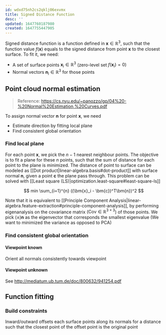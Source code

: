 ```yaml
---
id: wdxd75nh2cs2qklj06exvmx
title: Signed Distance Function
desc: ''
updated: 1647760187980
created: 1647755447905
---
```


Signed distance function is a function defined in $\bm{x} \in \mathbb{R}^3$, such that the function value $f(\bm{x})$  equals to the signed distance from point $\bm{x}$ to the closest surface. To fit it, we need:

- A set of surface points $\bm{x}_i \in \mathbb{R}^3$ (zero-level set $f(\bm{x}_i) = 0$)
- Normal vectors $\bm{n}_i \in \mathbb{R}^3$ for those points

## Point cloud normal estimation

> Reference: https://cs.nyu.edu/~panozzo/gp/04%20-%20Normal%20Estimation,%20Curves.pdf

To assign normal vector $\bm{n}$ for point $\bm{x}$, we need
- Estimate direction by fitting local plane
- Find consistent global orientation

### Find local plane
For each point $\bm{x}$, we pick the $n-1$ nearest neighbour points. The objective is to fit a plane for these $n$ points, such that the sum of distance for each point to the plane is minimized.  The distance of point to surface can be modeled as [[Dot product|linear-algebra.basis#dot-product]] with surface normal $\bm{n}$, given a point $\bm{c}$ the plane pass through. This problem can be solved with [[Least square (LS)|optimization.least-square#least-square-ls]]

$$
min \sum_{i=1}^{n} ((\bm{x}_i - \bm{c})^T\bm{n})^2
$$

Note that it is equivalent to [[Principle Component Analysis|linear-algebra.feature-extraction#principle-component-analysis]], by performing eigenanalysis on the covariance matrix ($\mathrm{Cov} \in \mathbb{R}^{3 \times 3}$) of those points. We pick $(\pm)\bm{n}$ as the eigenvector that corresponds the smallest eigenvalue (We want to minimized the variance as opposed to PCA)

### Find consistent global orientation
#### Viewpoint known
Orient all normals consistently towards viewpoint
#### Viewpoint unknown
See http://mediatum.ub.tum.de/doc/800632/941254.pdf


## Function fitting
### Build constraints
Inward/outward offsets each surface points along its normals for a distance such that the closest point of the offset point is the original point